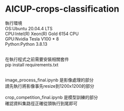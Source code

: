 # AICUP-crops-classification

執行環境<br>
OS:Ubuntu 20.04.4 LTS<br>
CPU:Intel(R) Xeon(R) Gold 6154 CPU<br>
GPU:Nvidia Tesla V100 * 8<br>
Python:Python 3.8.13<br><br>

在執行程式之前需要安裝相關套件<br>
pip install requirements.txt<br><br>

image_process_final.ipynb 是影像處理的部分<br>
請先執行將影像事先resize到1200x1200的部分<br><br>
crop_competition_final.ipynb 是模型訓練的部分<br>
確認資料集路徑正確從頭執行到尾即可
